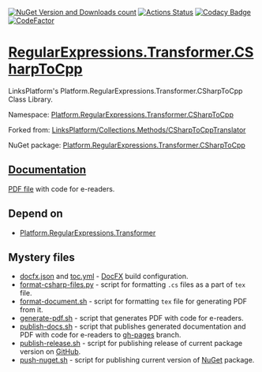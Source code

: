 [![NuGet Version and Downloads count](https://buildstats.info/nuget/Platform.RegularExpressions.Transformer.CSharpToCpp)](https://www.nuget.org/packages/Platform.RegularExpressions.Transformer.CSharpToCpp)
[![Actions Status](https://github.com/linksplatform/RegularExpressions.Transformer.CSharpToCpp/workflows/CD/badge.svg)](https://github.com/linksplatform/RegularExpressions.Transformer.CSharpToCpp/actions?workflow=CD)
[![Codacy Badge](https://api.codacy.com/project/badge/Grade/7bcd272efb834b7993f0cf3ea1e9bb69)](https://www.codacy.com/manual/drakonard/RegularExpressions.Transformer.CSharpToCpp?utm_source=github.com&amp;utm_medium=referral&amp;utm_content=linksplatform/RegularExpressions.Transformer.CSharpToCpp&amp;utm_campaign=Badge_Grade)
[![CodeFactor](https://www.codefactor.io/repository/github/linksplatform/regularexpressions.transformer.csharptocpp/badge)](https://www.codefactor.io/repository/github/linksplatform/regularexpressions.transformer.csharptocpp)

# [RegularExpressions.Transformer.CSharpToCpp](https://github.com/linksplatform/RegularExpressions.Transformer.CSharpToCpp)

LinksPlatform's Platform.RegularExpressions.Transformer.CSharpToCpp Class Library.

Namespace: [Platform.RegularExpressions.Transformer.CSharpToCpp](https://linksplatform.github.io/RegularExpressions.Transformer.CSharpToCpp/api/Platform.RegularExpressions.Transformer.CSharpToCpp.html)

Forked from: [LinksPlatform/Collections.Methods/CSharpToCppTranslator](https://github.com/linksplatform/Collections.Methods/tree/93bdb700f81cae341164da6a78e1b770814d0eba/CSharpToCppTranslator)

NuGet package: [Platform.RegularExpressions.Transformer.CSharpToCpp](https://www.nuget.org/packages/Platform.RegularExpressions.Transformer.CSharpToCpp)

## [Documentation](https://linksplatform.github.io/RegularExpressions.Transformer.CSharpToCpp)
[PDF file](https://linksplatform.github.io/RegularExpressions.Transformer.CSharpToCpp/Platform.RegularExpressions.Transformer.CSharpToCpp.pdf) with code for e-readers.

## Depend on
*   [Platform.RegularExpressions.Transformer](https://github.com/linksplatform/RegularExpressions.Transformer)

## Mystery files
*   [docfx.json](https://github.com/linksplatform/RegularExpressions.Transformer.CSharpToCpp/blob/master/docfx.json) and [toc.yml](https://github.com/linksplatform/RegularExpressions.Transformer.CSharpToCpp/blob/master/toc.yml) - [DocFX](https://dotnet.github.io/docfx) build configuration.
*   [format-csharp-files.py](https://github.com/linksplatform/RegularExpressions.Transformer.CSharpToCpp/blob/master/format-csharp-files.py) - script for formatting `.cs` files as a part of `tex` file.
*   [format-document.sh](https://github.com/linksplatform/RegularExpressions.Transformer.CSharpToCpp/blob/master/format-document.sh) - script for formatting `tex` file for generating PDF from it.
*   [generate-pdf.sh](https://github.com/linksplatform/RegularExpressions.Transformer.CSharpToCpp/blob/master/generate-pdf.sh) - script that generates PDF with code for e-readers.
*   [publish-docs.sh](https://github.com/linksplatform/RegularExpressions.Transformer.CSharpToCpp/blob/master/publish-docs.sh) - script that publishes generated documentation and PDF with code for e-readers to [gh-pages](https://github.com/linksplatform/RegularExpressions.Transformer.CSharpToCpp/tree/gh-pages) branch.
*   [publish-release.sh](https://github.com/linksplatform/RegularExpressions.Transformer.CSharpToCpp/blob/master/publish-release.sh) - script for publishing release of current package version on [GitHub](https://github.com/).
*   [push-nuget.sh](https://github.com/linksplatform/RegularExpressions.Transformer.CSharpToCpp/blob/master/push-nuget.sh) - script for publishing current version of [NuGet](https://www.nuget.org) package.